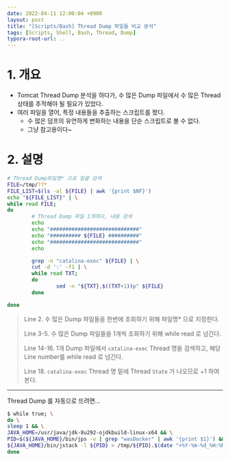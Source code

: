 ```yaml
---
date: 2022-04-11 12:00:04 +0900
layout: post
title: "[Scripts/Bash] Thread Dump 파일들 비교 분석"
tags: [Scripts, Shell, Bash, Thread, Dump]
typora-root-url: ..
---
```


# 1. 개요

* Tomcat Thread Dump 분석을 하다가, 수 많은 Dump 파일에서 수 많은 Thread 상태를 추적해야 될 필요가 있었다.
* 여러 파일을 열어, 특정 내용들을 추출하는 스크립트를 짰다.
  * 수 많은 덤프의 유연하게 변화하는 내용을 단순 스크립트로 볼 수 없다.
  * 그냥 참고용이다~




# 2. 설명

```bash
# Thread Dump파일명* 으로 일괄 검색
FILE=/tmp/??*
FILE_LIST=$(ls -al ${FILE} | awk '{print $NF}')
echo "${FILE_LIST}" | \
while read FILE;
do
		# Thread Dump 파일 1개마다, 내용 검색
        echo
        echo "#############################"
        echo "########## ${FILE} ##########"
        echo "#############################"
        echo

        grep -n "catalina-exec" ${FILE} | \
        cut -d ':' -f1 | \
        while read TXT;
        do
                sed -n "${TXT},$((TXT+1))p" ${FILE}
        done

done
```

> Line 2. 수 많은 Dump 파일들을 한번에 조회하기 위해 파일명* 으로 지정한다.
>
> Line 3-5. 수 많은 Dump 파일들을 1개씩 조회하기 위해 while read 로 넘긴다.
>
> Line 14-16. 1개 Dump 파일에서 `catalina-exec` Thread 명을 검색하고, 해당 Line number를 while read 로 넘긴다.
>
> Line 18. `catalina-exec` Thread 명 밑에 Thread `State` 가 나오므로 +1 하여 본다.





---



Thread Dump 를 자동으로 뜨려면...

```bash
$ while true; \
do \
sleep 1 && \
JAVA_HOME=/usr/java/jdk-8u292-ojdkbuild-linux-x64 && \
PID=$(${JAVA_HOME}/bin/jps -v | grep "wasDocker" | awk '{print $1}') && \
${JAVA_HOME}/bin/jstack -l ${PID} > /tmp/${PID}.$(date "+%Y-%m-%d_%H:%M:%S")
done
```
